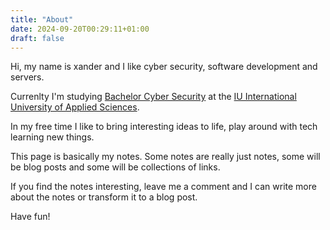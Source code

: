 ```yaml
---
title: "About"
date: 2024-09-20T00:29:11+01:00
draft: false
---
```


Hi, my name is xander and I like cyber security, software development and servers.

Currenlty I'm studying [Bachelor Cyber Security](https://www.iu.de/en/bachelor/cyber-security/) at the [IU International University of Applied Sciences](https://www.iu.de/en/).

In my free time I like to bring interesting ideas to life, play around with tech learning new things.

This page is basically my notes. Some notes are really just notes, some will be blog posts
and some will be collections of links.

If you find the notes interesting, leave me a comment and I can write more about the
notes or transform it to a blog post.

Have fun!